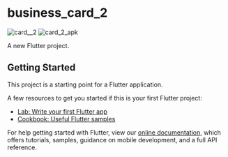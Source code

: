 # business_card_2
![card__2](https://user-images.githubusercontent.com/43213197/59826589-38bda780-9354-11e9-8869-c7d508d53339.png)
![card_2_apk](https://user-images.githubusercontent.com/43213197/59826594-3ce9c500-9354-11e9-9251-cf0ccb6c5b13.png)


A new Flutter project.

## Getting Started

This project is a starting point for a Flutter application.

A few resources to get you started if this is your first Flutter project:

- [Lab: Write your first Flutter app](https://flutter.dev/docs/get-started/codelab)
- [Cookbook: Useful Flutter samples](https://flutter.dev/docs/cookbook)

For help getting started with Flutter, view our 
[online documentation](https://flutter.dev/docs), which offers tutorials, 
samples, guidance on mobile development, and a full API reference.

